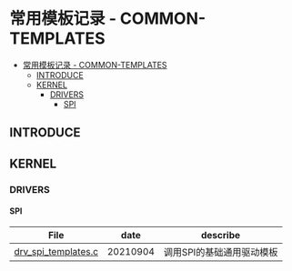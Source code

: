 # 常用模板记录 - COMMON-TEMPLATES

- [常用模板记录 - COMMON-TEMPLATES](#常用模板记录---common-templates)
  - [INTRODUCE](#introduce)
  - [KERNEL](#kernel)
    - [DRIVERS](#drivers)
      - [SPI](#spi)

## INTRODUCE 

## KERNEL

### DRIVERS
#### SPI
| File                                                            | date     | describe                  |
| --------------------------------------------------------------- | -------- | ------------------------- |
| [drv_spi_templates.c](./kernel/drivers/spi/drv_spi_templates.c) | 20210904 | 调用SPI的基础通用驱动模板 |

